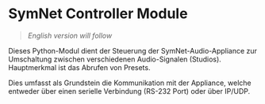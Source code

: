 SymNet Controller Module
========================

> *English version will follow*


Dieses Python-Modul dient der Steuerung der SymNet-Audio-Appliance zur Umschaltung
zwischen verschiedenen Audio-Signalen (Studios).
Hauptmerkmal ist das Abrufen von Presets.

Dies umfasst als Grundstein die Kommunikation mit der Appliance, welche entweder
über einen serielle Verbindung (RS-232 Port) oder über IP/UDP.